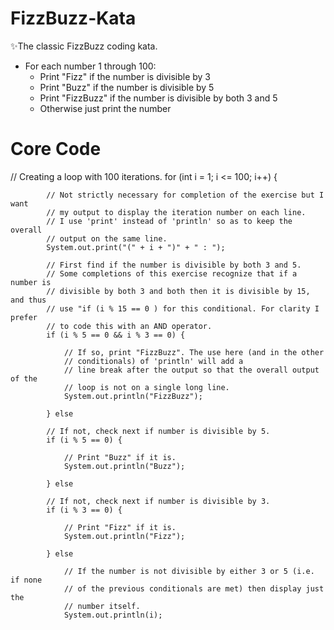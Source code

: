 # FizzBuzz-Kata
:sparkles:The classic FizzBuzz coding kata.

- For each number 1 through 100:
  - Print "Fizz" if the number is divisible by 3
  - Print "Buzz" if the number is divisible by 5
  - Print "FizzBuzz" if the number is divisible by both 3 and 5
  - Otherwise just print the number
  
 # Core Code
 
 // Creating a loop with 100 iterations.
		for (int i = 1; i <= 100; i++) {

			// Not strictly necessary for completion of the exercise but I want
			// my output to display the iteration number on each line.
			// I use 'print' instead of 'println' so as to keep the overall
			// output on the same line.
			System.out.print("(" + i + ")" + " : ");

			// First find if the number is divisible by both 3 and 5.
			// Some completions of this exercise recognize that if a number is
			// divisible by both 3 and both then it is divisible by 15, and thus
			// use "if (i % 15 == 0 ) for this conditional. For clarity I prefer
			// to code this with an AND operator.
			if (i % 5 == 0 && i % 3 == 0) {

				// If so, print "FizzBuzz". The use here (and in the other
				// conditionals) of 'println' will add a
				// line break after the output so that the overall output of the
				// loop is not on a single long line.
				System.out.println("FizzBuzz");

			} else

			// If not, check next if number is divisible by 5.
			if (i % 5 == 0) {

				// Print "Buzz" if it is.
				System.out.println("Buzz");

			} else

			// If not, check next if number is divisible by 3.
			if (i % 3 == 0) {

				// Print "Fizz" if it is.
				System.out.println("Fizz");

			} else

				// If the number is not divisible by either 3 or 5 (i.e. if none
				// of the previous conditionals are met) then display just the
				// number itself.
				System.out.println(i);
